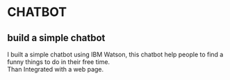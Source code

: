 # CHATBOT
## build a simple chatbot 
 I built a simple chatbot using IBM Watson, this chatbot help people to find a funny things to do in their free time.<br>
 Than Integrated with a web page.
 
